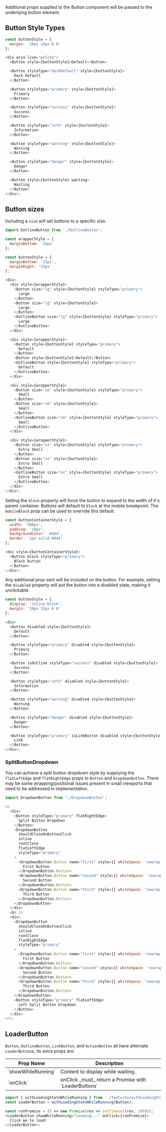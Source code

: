 Additional props supplied to the Button component will be passed to the underlying button element.

## Button Style Types

```javascript
const buttonStyle = {
  margin: '10px 15px 0 0'
};

<div aria-live="polite">
  <Button style={buttonStyle}>Default</Button>

  <Button styleType="darkDefault" style={buttonStyle}>
    Dark Default
  </Button>

  <Button styleType="primary" style={buttonStyle}>
    Primary
  </Button>

  <Button styleType="success" style={buttonStyle}>
    Success
  </Button>

  <Button styleType="info" style={buttonStyle}>
    Information
  </Button>

  <Button styleType="warning" style={buttonStyle}>
    Warning
  </Button>

  <Button styleType="danger" style={buttonStyle}>
    Danger
  </Button>

  <Button style={buttonStyle} waiting>
    Waiting
  </Button>
</div>;
```

## Button sizes

Including a `size` will set buttons to a specific size.

```javascript
import OutlineButton from './OutlineButton';

const wrapperStyle = {
  marginBottom: '15px'
};

const buttonStyle = {
  marginBottom: '15px',
  marginRight: '15px'
};

<div>
  <div style={wrapperStyle}>
    <Button size="lg" style={buttonStyle} styleType="primary">
      Large
    </Button>
    <Button size="lg" style={buttonStyle}>
      Large
    </Button>
    <OutlineButton size="lg" style={buttonStyle} styleType="primary">
      Large
    </OutlineButton>
  </div>

  <div style={wrapperStyle}>
    <Button style={buttonStyle} styleType="primary">
      Default
    </Button>
    <Button style={buttonStyle}>Default</Button>
    <OutlineButton style={buttonStyle} styleType="primary">
      Default
    </OutlineButton>
  </div>

  <div style={wrapperStyle}>
    <Button size="sm" style={buttonStyle} styleType="primary">
      Small
    </Button>
    <Button size="sm" style={buttonStyle}>
      Small
    </Button>
    <OutlineButton size="sm" style={buttonStyle} styleType="primary">
      Small
    </OutlineButton>
  </div>

  <div style={wrapperStyle}>
    <Button size="xs" style={buttonStyle} styleType="primary">
      Extra Small
    </Button>
    <Button size="xs" style={buttonStyle}>
      Extra Small
    </Button>
    <OutlineButton size="xs" style={buttonStyle} styleType="primary">
      Extra Small
    </OutlineButton>
  </div>
</div>;
```

Setting the `block` property will force the button to expand to the width of it's parent container. Buttons will default to `block` at the mobile breakpoint. The `mobileBlock` prop can be used to override this default.

```javascript
const buttonContainerStyle = {
  width: '300px',
  padding: '10px',
  backgroundColor: '#ddd',
  border: '1px solid #444'
};

<div style={buttonContainerStyle}>
  <Button block styleType="primary">
    Block button
  </Button>
</div>;
```

Any additional prop sent will be included on the button. For example, setting the `disabled` property will put the button into a disabled state, making it unclickable.

```javascript
const buttonStyle = {
  display: 'inline-block',
  margin: '10px 15px 0 0'
};

<div>
  <Button disabled style={buttonStyle}>
    Default
  </Button>

  <Button styleType="primary" disabled style={buttonStyle}>
    Primary
  </Button>

  <Button isOutline styleType="success" disabled style={buttonStyle}>
    Success
  </Button>

  <Button styleType="info" disabled style={buttonStyle}>
    Information
  </Button>

  <Button styleType="warning" disabled style={buttonStyle}>
    Warning
  </Button>

  <Button styleType="danger" disabled style={buttonStyle}>
    Danger
  </Button>

  <Button styleType="primary" isLinkButton disabled style={buttonStyle}>
    Link
  </Button>
</div>;
```

### SplitButtonDropdown

You can achieve a split button dropdown style by supplying the `flatLeftEdge` and
`flatRightEdge` props to `Button` and `DropdownButton`. There may be some wrapping/positional
issues present in small viewports that need to be addressed in implementation.

```javascript
import DropdownButton from './DropdownButton';

<>
  <div>
    <Button styleType="primary" flatRightEdge>
      Split Button Dropdown
    </Button>
    <DropdownButton
      shouldCloseOnButtonClick
      inline
      rootClose
      flatLeftEdge
      styleType="primary"
    >
      <DropdownButton.Button name="first" style={{ whiteSpace: 'nowrap' }}>
        First Button
      </DropdownButton.Button>
      <DropdownButton.Button name="second" style={{ whiteSpace: 'nowrap' }}>
        Second Button
      </DropdownButton.Button>
      <DropdownButton.Button name="third" style={{ whiteSpace: 'nowrap' }}>
        Third Button
      </DropdownButton.Button>
    </DropdownButton>
  </div>
  <br />
  <div>
    <DropdownButton
      shouldCloseOnButtonClick
      inline
      rootClose
      flatRightEdge
      styleType="primary"
    >
      <DropdownButton.Button name="first" style={{ whiteSpace: 'nowrap' }}>
        First Button
      </DropdownButton.Button>
      <DropdownButton.Button name="second" style={{ whiteSpace: 'nowrap' }}>
        Second Button
      </DropdownButton.Button>
      <DropdownButton.Button name="third" style={{ whiteSpace: 'nowrap' }}>
        Third Button
      </DropdownButton.Button>
    </DropdownButton>
    <Button styleType="primary" flatLeftEdge>
      Left Split Button Dropdown
    </Button>
  </div>
</>;
```

## LoaderButton

`Button`, `OutlineButton`, `LinkButton`, and `ActionButton` all have alternate
`LoaderButton`s, its extra props are:

<table>
  <thead>
    <tr>
      <th>Prop Name</th>
      <th>Description</th>
    </tr>
  </thead>
  <tbody>
    <tr>
      <td>`showWhileRunning`</td>
      <td>Content to display while waiting.</td>
    </tr>
    <tr>
      <td>`onClick`</td>
      <td>onClick _must_ return a Promise with `LoaderButtons`</td>
    </tr>
  </tbody>
</table>

```javascript
import { withLoadingStateWhileRunning } from './features/withLoadingStateWhileRunning';
const LoaderButton = withLoadingStateWhileRunning(Button);

const runPromise = () => new Promise(res => setTimeout(res, 1000));
<LoaderButton showWhileRunning="Loading..." onClick={runPromise}>
  Click me to load!
</LoaderButton>;
```
